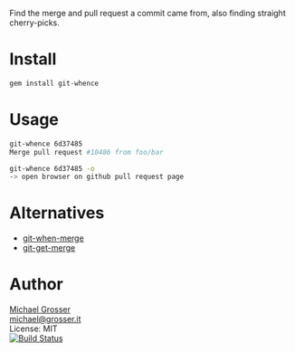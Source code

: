 Find the merge and pull request a commit came from, also finding straight cherry-picks.

Install
=======

```Bash
gem install git-whence
```

Usage
=====

```Bash
git-whence 6d37485
Merge pull request #10486 from foo/bar

git-whence 6d37485 -o
-> open browser on github pull request page
```

Alternatives
============
 - [git-when-merge](https://github.com/mhagger/git-when-merged)
 - [git-get-merge](https://github.com/jianli/git-get-merge)

Author
======
[Michael Grosser](http://grosser.it)<br/>
michael@grosser.it<br/>
License: MIT<br/>
[![Build Status](https://travis-ci.org/grosser/git-whence.png)](https://travis-ci.org/grosser/git-whence)
